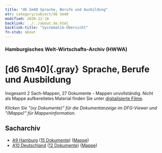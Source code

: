 ```yaml
---
title: "d6 Sm40 Sprache, Berufe und Ausbildung"
etr: category/subject/d6 Sm40
modified: 2020-12-18
backlink: ../../about.de.html
backlink-title: "Systematik-Übersicht"
fn-stub: about
---
```


### Hamburgisches Welt-Wirtschafts-Archiv (HWWA)
# [d6 Sm40]{.gray}&#8201; Sprache, Berufe und Ausbildung&#160; 




Insgesamt 2 Sach-Mappen, 27 Dokumente - Mappen unvollständig.
Nicht als Mappe aufbereitetes Material finden Sie unter [digitalisierte Filme](/film/h1_sh).

_Klicken Sie "(xy Dokumente)" für die Dokumentanzeige im DFG-Viewer und "(Mappe)" für Mappeninformation._

## Sacharchiv



- [A9 Hamburg](../../../geo/about.de.html#A9) (<a href="https://dfg-viewer.de/show/?tx_dlf[id]=https://pm20.zbw.eu/mets/sh/1409xx/140905/1855xx/185530/public.mets.de.xml" target="_blank">15 Dokumente</a>) ([Mappe](http://purl.org/pressemappe20/folder/sh/140905,185530))
- [A10 Deutschland](../../../geo/about.de.html#A10) (<a href="https://dfg-viewer.de/show/?tx_dlf[id]=https://pm20.zbw.eu/mets/sh/1261xx/126128/1855xx/185530/public.mets.de.xml" target="_blank">12 Dokumente</a>) ([Mappe](http://purl.org/pressemappe20/folder/sh/126128,185530))


